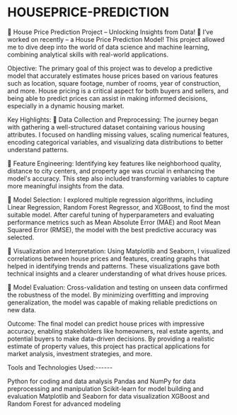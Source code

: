 # HOUSEPRICE-PREDICTION
🏡 House Price Prediction Project – Unlocking Insights from Data! 🏡
 I’ve worked on recently – a House Price Prediction Model! This project allowed me to dive deep into the world of data science and machine learning, combining analytical skills with real-world applications.

Objective: The primary goal of this project was to develop a predictive model that accurately estimates house prices based on various features such as location, square footage, number of rooms, year of construction, and more. House pricing is a critical aspect for both buyers and sellers, and being able to predict prices can assist in making informed decisions, especially in a dynamic housing market.

Key Highlights: 🔹 Data Collection and Preprocessing: The journey began with gathering a well-structured dataset containing various housing attributes. I focused on handling missing values, scaling numerical features, encoding categorical variables, and visualizing data distributions to better understand patterns.

🔹 Feature Engineering: Identifying key features like neighborhood quality, distance to city centers, and property age was crucial in enhancing the model's accuracy. This step also included transforming variables to capture more meaningful insights from the data.

🔹 Model Selection: I explored multiple regression algorithms, including Linear Regression, Random Forest Regressor, and XGBoost, to find the most suitable model. After careful tuning of hyperparameters and evaluating performance metrics such as Mean Absolute Error (MAE) and Root Mean Squared Error (RMSE), the model with the best predictive accuracy was selected.

🔹 Visualization and Interpretation: Using Matplotlib and Seaborn, I visualized correlations between house prices and features, creating graphs that helped in identifying trends and patterns. These visualizations gave both technical insights and a clearer understanding of what drives house prices.

🔹 Model Evaluation: Cross-validation and testing on unseen data confirmed the robustness of the model. By minimizing overfitting and improving generalization, the model was capable of making reliable predictions on new data.

Outcome: The final model can predict house prices with impressive accuracy, enabling stakeholders like homeowners, real estate agents, and potential buyers to make data-driven decisions. By providing a realistic estimate of property values, this project has practical applications for market analysis, investment strategies, and more.

Tools and Technologies Used:------

Python for coding and data analysis
Pandas and NumPy for data preprocessing and manipulation
Scikit-learn for model building and evaluation
Matplotlib and Seaborn for data visualization
XGBoost and Random Forest for advanced modeling
